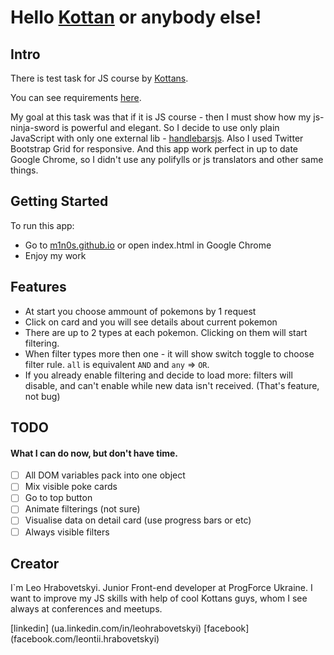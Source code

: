 # Hello [Kottan](http://kottans.org/) or anybody else!

## Intro

There is test task for JS course by [Kottans](http://kottans.org/).

You can see requirements [here](https://docs.google.com/document/d/15UzM6jsXQ8sAB8IQCvKZnDVXukcAL878Q36VqcITi3Y/edit).

My goal at this task was that if it is JS course - then I must show how my js-ninja-sword is powerful and elegant. So I decide to use only plain JavaScript with only one external lib - [handlebarsjs](http://handlebarsjs.com).
Also I used Twitter Bootstrap Grid for responsive.
And this app work perfect in up to date Google Chrome, so I didn't use any polifylls or js translators and other same things.

## Getting Started

To run this app:
* Go to [m1n0s.github.io](http://m1n0s.github.io/) or open index.html in Google Chrome
* Enjoy my work

## Features

* At start you choose ammount of pokemons by 1 request
* Click on card and you will see details about current pokemon
* There are up to 2 types at each pokemon. Clicking on them will start filtering.
* When filter types more then one - it will show switch toggle to choose filter rule. `all` is equivalent `AND` and `any` => `OR`.
* If you already enable filtering and decide to load more: filters will disable, and can't enable while new data isn't received. (That's feature, not bug)

## TODO
#### What I can do now, but don't have time.

- [ ] All DOM variables pack into one object
- [ ] Mix visible poke cards
- [ ] Go to top button
- [ ] Animate filterings (not sure)
- [ ] Visualise data on detail card (use progress bars or etc)
- [ ] Always visible filters

## Creator

I`m Leo Hrabovetskyi. Junior Front-end developer at ProgForce Ukraine.
I want to improve my JS skills with help of cool Kottans guys, whom I see always at conferences and meetups.

[linkedin] (ua.linkedin.com/in/leohrabovetskyi)
[facebook] (facebook.com/leontii.hrabovetskyi)